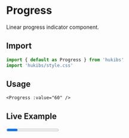 # Progress

Linear progress indicator component.

## Import

```ts
import { default as Progress } from 'hukibs'
import 'hukibs/style.css'
```

## Usage

```vue
<Progress :value="60" />
```

## Live Example

<Example>
  <Progress :value="30" />
  <Progress :value="70" />
</Example>
